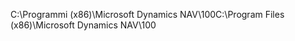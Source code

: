 <span data-ttu-id="3544e-101">C:\\Programmi \(x86\)\\Microsoft Dynamics NAV\\100</span><span class="sxs-lookup"><span data-stu-id="3544e-101">C:\\Program Files \(x86\)\\Microsoft Dynamics NAV\\100</span></span>